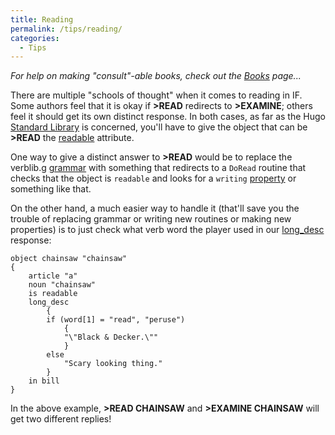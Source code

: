 ```yaml
---
title: Reading
permalink: /tips/reading/
categories: 
  - Tips
---
```


*For help on making "consult"-able books, check out the
[Books](contributions/books.hug/) page...*

There are multiple "schools of thought" when it comes to reading in IF.
Some authors feel that it is okay if **&gt;READ** redirects to
**&gt;EXAMINE**; others feel it should get its own distinct response. In
both cases, as far as the Hugo
[Standard Library](library/) is concerned, you'll have to give
the object that can be **&gt;READ** the [readable](attributes/readable/)
attribute.

One way to give a distinct answer to **&gt;READ** would be to replace
the verblib.g [grammar](basics/grammar/) with something that
redirects to a `DoRead` routine that checks that the object is
`readable` and looks for a `writing` [property](properties/) or
something like that.

On the other hand, a much easier way to handle it (that'll save you the
trouble of replacing grammar or writing new routines or making new
properties) is to just check what verb word the player used in our
[long_desc](properties/descriptions/) response:

    object chainsaw "chainsaw"
    {
        article "a"
        noun "chainsaw"
        is readable
        long_desc
            {
            if (word[1] = "read", "peruse")
                {
                "\"Black & Decker.\""
                }
            else
                "Scary looking thing."
            }
        in bill
    }

In the above example, **&gt;READ CHAINSAW** and **&gt;EXAMINE CHAINSAW**
will get two different replies!
